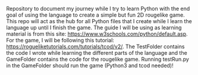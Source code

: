 Repository to document my journey while I try to learn Python with the end goal of using the language to create a simple but fun 2D rougelike game. This repo will act as the hub for all Python files that I create while I learn the language up until I finish the game. The guide I will be using as learning material is from this site: https://www.w3schools.com/python/default.asp. For the game, I will be following this tutorial: https://rogueliketutorials.com/tutorials/tcod/v2/. The TestFolder contains the code I wrote while learning the different parts of the language and the GameFolder contains the code for the rougelike game. Running testRun.py in the GameFolder should run the game (Python3 and tcod needed)!
